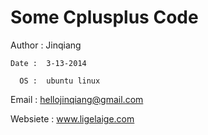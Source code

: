 Some Cplusplus Code
===================

  Author :  Jinqiang

    Date :  3-13-2014

      OS :  ubuntu linux

   Email :  hellojinqiang@gmail.com

Websiete :  www.ligelaige.com


